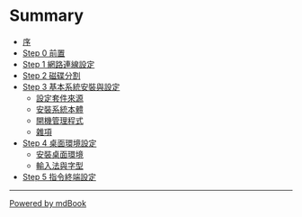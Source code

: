 # Summary

- [序](./README.md)
- [Step 0 前置](./prepare.md)
- [Step 1 網路連線設定](./network-setting.md)
- [Step 2 磁碟分割](./disk-partition.md)
- [Step 3 基本系統安裝與設定](./basic-system/README.md)
    - [設定套件來源](./basic-system/mirrorlist.md)
    - [安裝系統本體](./basic-system/install-linux.md)
    - [開機管理程式](./basic-system/boot-loader.md)
    - [雜項](./basic-system/misc.md)
- [Step 4 桌面環境設定](./desktop-environment/README.md)
    - [安裝桌面環境](./desktop-environment/install.md)
    - [輸入法與字型](./desktop-environment/input-method-and-fonts.md)
- [Step 5 指令終端設定]()

---
[Powered by mdBook]()